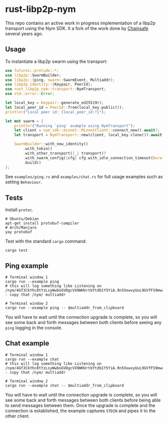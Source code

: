 # rust-libp2p-nym

This repo contains an active work in progress implementation of a libp2p transport using the Nym SDK. It a fork of the work done by [Chainsafe](https://github.com/ChainSafe/rust-libp2p-nym) several years ago. 

## Usage

To instantiate a libp2p swarm using the transport:

```rust
use futures::prelude::*;
use libp2p::SwarmBuilder;
use libp2p::{ping, swarm::SwarmEvent, Multiaddr};
use libp2p_identity::{Keypair, PeerId};
use rust_libp2p_nym::transport::NymTransport;
use std::error::Error;

let local_key = Keypair::generate_ed25519();
let local_peer_id = PeerId::from(local_key.public());
println!("Local peer id: {local_peer_id:?}");

let mut swarm = {
    println!("Running `ping` example using NymTransport");
    let client = nym_sdk::mixnet::MixnetClient::connect_new().await?;
    let transport = NymTransport::new(client, local_key.clone()).await?;

    SwarmBuilder::with_new_identity()
        .with_tokio()
        .with_other_transport(|_| transport)?
        .with_swarm_config(|cfg| cfg.with_idle_connection_timeout(Duration::from_secs(20)))
        .build()
};
```

See `examples/ping.rs` and `examples/chat.rs` for full usage examples such as setting `Behaviour`.

## Tests

Install `protoc`.

```
# Ubuntu/Debian
apt-get install protobuf-compiler
# Arch/Manjaro
yay protobuf
```

Test with the standard `cargo` command:

```
cargo test
```

## Ping example
```
# Terminal window 1 
cargo run --example ping
# this will log something like Listening on /nym/4Gf3CkYhc8tYzLsyWwboGVDgcVX9WHUrtbYtdb1Y5YiA.9n5XxwvyUuL9GVfFS9mwawSnG3hvaitDKq7HT8bMHTJb@C7J8SwZQqjWqhBryyjJxLt7FacVuPTwAmR2otGy53ayi - copy that /nym/ multiaddr 

# Terminal window 2 
cargo run --example ping -- $multiaddr_from_clipboard 
```

You will have to wait until the connection upgrade is complete, so you will see some back and forth messages between both clients before seeing any `ping` logging in the console. 

## Chat example 
```
# Terminal window 1 
cargo run --example chat  
# this will log something like Listening on /nym/4Gf3CkYhc8tYzLsyWwboGVDgcVX9WHUrtbYtdb1Y5YiA.9n5XxwvyUuL9GVfFS9mwawSnG3hvaitDKq7HT8bMHTJb@C7J8SwZQqjWqhBryyjJxLt7FacVuPTwAmR2otGy53ayi - copy that /nym/ multiaddr 

# Terminal window 2 
cargo run --example chat -- $multiaddr_from_clipboard 
```

You will have to wait until the connection upgrade is complete, so you will see some back and forth messages between both clients before being able to send messages between them. Once the upgrade is complete and the connection is established, the example captures `STDIN` and pipes it to the other client. 
